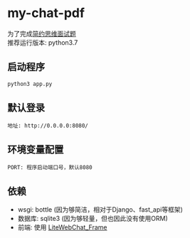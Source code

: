 # my-chat-pdf
  为了完成[简约思维面试题](https://simplylab.notion.site/pre-interview-7112af7b399149d995f97aee0d4696ee#d0695acb62fc4403afebac61f2f4be7e)  
  推荐运行版本: python3.7

## 启动程序
```bash
python3 app.py
```

## 默认登录
    地址: http://0.0.0.0:8080/

## 环境变量配置
    PORT: 程序启动端口号，默认8080

## 依赖
- wsgi: bottle (因为够简洁，相对于Django、fast_api等框架)  
- 数据库: sqlite3  (因为够轻量，但也因此没有使用ORM)
- 前端: 使用 [LiteWebChat_Frame](https://github.com/MorFansLab/LiteWebChat_Frame)

